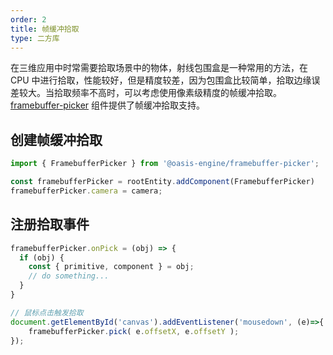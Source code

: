 ```yaml
---
order: 2
title: 帧缓冲拾取
type: 二方库
---
```


在三维应用中时常需要拾取场景中的物体，射线包围盒是一种常用的方法，在 CPU 中进行拾取，性能较好，但是精度较差，因为包围盒比较简单，拾取边缘误差较大。当拾取频率不高时，可以考虑使用像素级精度的帧缓冲拾取。[framebuffer-picker](${api}framebuffer-picker/FramebufferPicker) 组件提供了帧缓冲拾取支持。

<playground src="framebuffer-picker.ts"></playground>

## 创建帧缓冲拾取

```typescript
import { FramebufferPicker } from '@oasis-engine/framebuffer-picker';

const framebufferPicker = rootEntity.addComponent(FramebufferPicker)
framebufferPicker.camera = camera;
```

## 注册拾取事件
```typescript
framebufferPicker.onPick = (obj) => {
  if (obj) {
    const { primitive, component } = obj;
    // do something...
  }
}

// 鼠标点击触发拾取
document.getElementById('canvas').addEventListener('mousedown', (e)=>{
    framebufferPicker.pick( e.offsetX, e.offsetY );
});
```